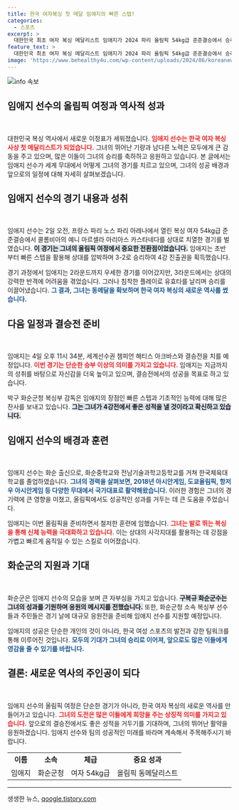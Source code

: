 ```yaml
---
title: 한국 여자복싱 첫 메달 임애지의 빠른 스텝!
categories:
  - 스포츠
excerpt: >
  대한민국 최초 여자 복싱 메달리스트 임애지가 2024 파리 올림픽 54kg급 준준결승에서 승리하며 최소 동메달을 확보! 4일 세계선수권 챔프와의 결승 진출을 노린다. 그녀의 빠른 스텝과 기술에 주목해보세요!
feature_text: >
  대한민국 최초 여자 복싱 메달리스트 임애지가 2024 파리 올림픽 54kg급 준준결승에서 승리하며 최소 동메달을 확보! 4일 세계선수권 챔프와의 결승 진출을 노린다. 그녀의 빠른 스텝과 기술에 주목해보세요!
image: 'https://www.behealthy4u.com/wp-content/uploads/2024/06/koreanews.jpg'
---
```


<p><img src="https://www.behealthy4u.com/wp-content/uploads/2024/06/koreanews.jpg" alt="info 속보" /></p>

<h2 data-ke-size="size26">임애지 선수의 올림픽 여정과 역사적 성과</h2>

<p data-ke-size="size16">&nbsp;</p>

<p>대한민국 복싱 역사에서 새로운 이정표가 세워졌습니다. <b><span style="color: #ee2323;">임애지 선수는 한국 여자 복싱 사상 첫 메달리스트가 되었습니다.</span></b> 그녀의 뛰어난 기량과 남다른 노력은 모두에게 큰 감동을 주고 있으며, 많은 이들이 그녀의 승리를 축하하고 응원하고 있습니다. 본 글에서는 임애지 선수가 세계 무대에서 어떻게 그녀의 경기를 치르고 있으며, 그녀의 성공 배경과 앞으로의 일정에 대해 자세히 살펴보겠습니다.</p>

<h2 data-ke-size="size26">임애지 선수의 경기 내용과 성취</h2>

<p data-ke-size="size16">&nbsp;</p>

<p>임애지 선수는 2일 오전, 프랑스 파리 노스 파리 아레나에서 열린 복싱 여자 54kg급 준준결승에서 콜롬비아의 예니 마르셀라 아리아스 카스타네다를 상대로 치열한 경기를 벌였습니다. <b><span style="background-color: #21538527;">이 경기는 그녀의 올림픽 여정에서 중요한 전환점이었습니다.</span></b> 임애지는 초반부터 빠른 스텝을 활용해 상대를 압박하며 3-2로 승리하여 4강 진출권을 획득했습니다.</p>

<p>경기 과정에서 임애지는 2라운드까지 우세한 경기를 이어갔지만, 3라운드에서는 상대의 강력한 반격에 어려움을 겪었습니다. 그러나 침착한 플레이로 유효타를 날리며 승리를 이끌어냈습니다. <b><span style="color: #1a5490;">그 결과, 그녀는 동메달을 확보하며 한국 여자 복싱의 새로운 역사를 썼습니다.</span></b></p>

<h2 data-ke-size="size26">다음 일정과 결승전 준비</h2>

<p data-ke-size="size16">&nbsp;</p>

<p>임애지는 4일 오후 11시 34분, 세계선수권 챔피언 해티스 아크바스와 결승전을 치를 예정입니다. <b><span style="color: #ee2323;">이번 경기는 단순한 승부 이상의 의미를 가지고 있습니다.</span></b> 임애지는 지금까지의 성취를 바탕으로 자신감을 더욱 높이고 있으며, 결승전에서의 성공을 목표로 하고 있습니다.</p>

<p>박구 화순군청 복싱부 감독은 임애지의 장점인 빠른 스텝과 기초적인 능력에 대해 많은 찬사를 보내고 있습니다. <b><span style="background-color: #21538527;">그는 그녀가 4강전에서 좋은 성적을 낼 것이라고 확신하고 있습니다.</span></b></p>

<h2 data-ke-size="size26">임애지 선수의 배경과 훈련</h2>

<p data-ke-size="size16">&nbsp;</p>

<p>임애지 선수는 화순 출신으로, 화순중학교와 전남기술과학고등학교를 거쳐 한국체육대학교를 졸업하였습니다. <b><span style="color: #1a5490;">그녀의 경력을 살펴보면, 2018년 아시안게임, 도쿄올림픽, 항저우 아시안게임 등 다양한 무대에서 국가대표로 활약해왔습니다.</span></b> 이러한 경험은 그녀의 경기력에 큰 영향을 미쳤고, 올림픽에서도 성공적인 성과를 거두는 데 큰 도움을 주었습니다.</p>

<p>임애지는 이번 올림픽을 준비하면서 철저한 훈련에 임했습니다. <b><span style="color: #ee2323;">그녀는 발로 뛰는 복싱을 통해 신체 능력을 극대화하고 있습니다.</span></b> 이는 상대의 사각지대를 활용하는 데 강점을 가볍고 빠르게 움직일 수 있는 스킬로 이어졌습니다.</p>

<h2 data-ke-size="size26">화순군의 지원과 기대</h2>

<p data-ke-size="size16">&nbsp;</p>

<p>화순군은 임애지 선수의 모습을 보며 큰 자부심을 가지고 있습니다. <b><span style="background-color: #21538527;">구복규 화순군수는 그녀의 성과를 기원하며 응원의 메시지를 전했습니다.</span></b> 또한, 화순군청 소속 복싱부 선수들과 주민들은 경기 날에 대규모 응원전을 준비해 임애지 선수를 지원할 예정입니다.</p>

<p>임애지의 성공은 단순한 개인의 것이 아니라, 한국 여성 스포츠의 발전과 강한 팀워크를 통해 이루어진 것입니다. <b><span style="color: #1a5490;">모두의 기대가 그녀의 승리로 이어져, 앞으로도 많은 이들에게 영감을 줄 수 있기를 바랍니다.</span></b></p>

<h2 data-ke-size="size26">결론: 새로운 역사의 주인공이 되다</h2>

<p data-ke-size="size16">&nbsp;</p>

<p>임애지 선수의 올림픽 여정은 단순한 경기가 아니라, 한국 여자 복싱의 새로운 역사를 만들어가고 있습니다. <b><span style="color: #ee2323;">그녀의 도전은 많은 이들에게 희망을 주는 상징적 의미를 가지고 있습니다.</span></b> 앞으로의 결승전에서도 좋은 성적을 거두기를 기대하며, 그녀의 뛰어난 활약을 응원하겠습니다. 임애지 선수와 팀의 성공적인 미래를 바라며 계속해서 주목해주시기 바랍니다.</p>

<table>
<tr>
<td style="text-align: center; height: 17px;"><b>이름</b></td>
<td style="text-align: center; height: 17px;"><b>소속</b></td>
<td style="text-align: center; height: 17px;"><b>체급</b></td>
<td style="text-align: center; height: 17px;"><b>중요 성과</b></td>
</tr>
<tr>
<td style="text-align: center; height: 17px;">임애지</td>
<td style="text-align: center; height: 17px;">화순군청</td>
<td style="text-align: center; height: 17px;">여자 54kg급</td>
<td style="text-align: center; height: 17px;">올림픽 동메달리스트</td>
</tr>
</table>

<hr/>

<p data-ke-size="size16"></p>
생생한 뉴스, <a href="https://qoogle.tistory.com" rel="dofollow">qoogle.tistory.com</a>


